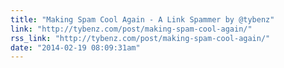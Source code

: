 ```yaml
---
title: "Making Spam Cool Again - A Link Spammer by @tybenz"
link: "http://tybenz.com/post/making-spam-cool-again/"
rss_link: "http://tybenz.com/post/making-spam-cool-again/"
date: "2014-02-19 08:09:31am"
---
```

